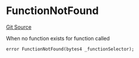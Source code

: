 # FunctionNotFound
[Git Source](https://github.com/thrackle-io/tron/blob/90f80c15b8a320b76e44e84890aab8b010252d59/src/client/token/handler/diamond/HandlerDiamond.sol)

When no function exists for function called


```solidity
error FunctionNotFound(bytes4 _functionSelector);
```

